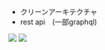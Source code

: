 - クリーンアーキテクチャ
- rest api　(一部graphql)
<img src='https://i.gyazo.com/13ecc7cdf04ada8eae4fc5e22237fa6e.gif'>
<img src='https://i.gyazo.com/72a1f17ac3e480658e5c999455c9e2e4.png '>
